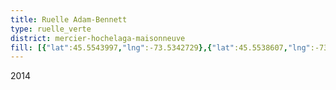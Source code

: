 ```yaml
---
title: Ruelle Adam-Bennett
type: ruelle_verte
district: mercier-hochelaga-maisonneuve
fill: [{"lat":45.5543997,"lng":-73.5342729},{"lat":45.5538607,"lng":-73.5345465}]
---
```


2014